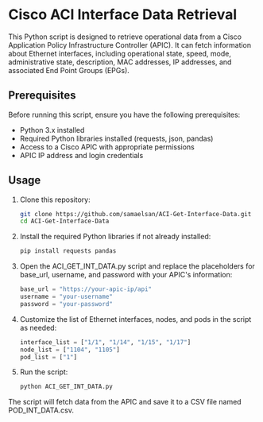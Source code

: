 # Cisco ACI Interface Data Retrieval

This Python script is designed to retrieve operational data from a Cisco Application Policy Infrastructure Controller (APIC). It can fetch information about Ethernet interfaces, including operational state, speed, mode, administrative state, description, MAC addresses, IP addresses, and associated End Point Groups (EPGs).

## Prerequisites

Before running this script, ensure you have the following prerequisites:

- Python 3.x installed
- Required Python libraries installed (requests, json, pandas)
- Access to a Cisco APIC with appropriate permissions
- APIC IP address and login credentials

## Usage

1. Clone this repository:

   ```bash
   git clone https://github.com/samaelsan/ACI-Get-Interface-Data.git
   cd ACI-Get-Interface-Data

2. Install the required Python libraries if not already installed:

   ```bash
   pip install requests pandas
   
3. Open the ACI_GET_INT_DATA.py script and replace the placeholders for base_url, username, and password with your APIC's information:

   ```Python
   base_url = "https://your-apic-ip/api"
   username = "your-username"
   password = "your-password"
4. Customize the list of Ethernet interfaces, nodes, and pods in the script as needed:

   ```Python
   interface_list = ["1/1", "1/14", "1/15", "1/17"]
   node_list = ["1104", "1105"]
   pod_list = ["1"]

5. Run the script:
   
   ```bash
   python ACI_GET_INT_DATA.py
   
The script will fetch data from the APIC and save it to a CSV file named POD_INT_DATA.csv.
